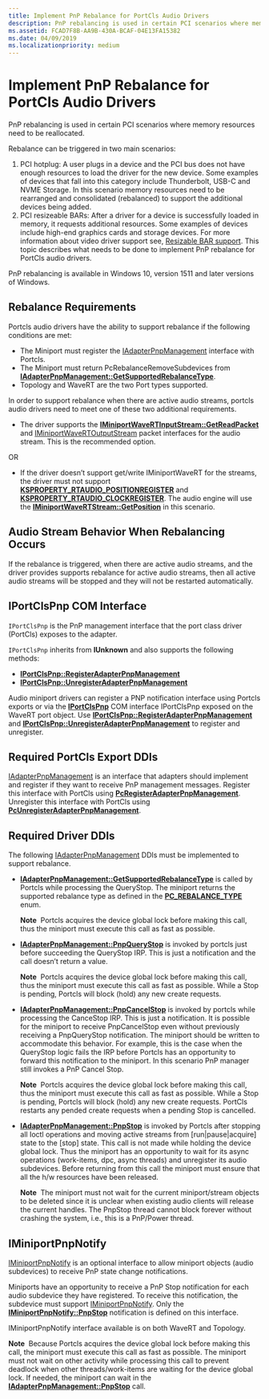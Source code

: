 ```yaml
---
title: Implement PnP Rebalance for PortCls Audio Drivers
description: PnP rebalancing is used in certain PCI scenarios where memory resources need to be reallocated.
ms.assetid: FCAD7F8B-AA9B-430A-BCAF-04E13FA15382
ms.date: 04/09/2019
ms.localizationpriority: medium
---
```


# Implement PnP Rebalance for PortCls Audio Drivers


PnP rebalancing is used in certain PCI scenarios where memory resources need to be reallocated.

Rebalance can be triggered in two main scenarios:

1. PCI hotplug: A user plugs in a device and the PCI bus does not have enough resources to load the driver for the new device. Some examples of devices that fall into this category include Thunderbolt, USB-C and NVME Storage. In this scenario memory resources need to be rearranged and consolidated (rebalanced) to support the additional devices being added.
2. PCI resizeable BARs: After a driver for a device is successfully loaded in memory, it requests additional resources. Some examples of devices include high-end graphics cards and storage devices. For more information about video driver support see, [Resizable BAR support](https://docs.microsoft.com/windows-hardware/drivers/display/resizable-bar-support).
This topic describes what needs to be done to implement PnP rebalance for PortCls audio drivers.

PnP rebalancing is available in Windows 10, version 1511 and later versions of Windows.

## <span id="Rebalance_Requirements"></span><span id="rebalance_requirements"></span><span id="REBALANCE_REQUIREMENTS"></span>Rebalance Requirements


Portcls audio drivers have the ability to support rebalance if the following conditions are met:

-   The Miniport must register the [IAdapterPnpManagement](https://docs.microsoft.com/windows-hardware/drivers/ddi/portcls/nn-portcls-iadapterpnpmanagement) interface with Portcls.
-   The Miniport must return PcRebalanceRemoveSubdevices from [**IAdapterPnpManagement::GetSupportedRebalanceType**](https://docs.microsoft.com/windows-hardware/drivers/ddi/portcls/nf-portcls-iadapterpnpmanagement-getsupportedrebalancetype).
-   Topology and WaveRT are the two Port types supported.

In order to support rebalance when there are active audio streams, portcls audio drivers need to meet one of these two additional requirements.

-   The driver supports the [**IMiniportWaveRTInputStream::GetReadPacket**](https://docs.microsoft.com/windows-hardware/drivers/ddi/portcls/nf-portcls-iminiportwavertinputstream-getreadpacket) and [IMiniportWaveRTOutputStream](https://docs.microsoft.com/windows-hardware/drivers/ddi/portcls/nn-portcls-iminiportwavertoutputstream) packet interfaces for the audio stream. This is the recommended option.

OR

-   If the driver doesn’t support get/write IMiniportWaveRT for the streams, the driver must not support [**KSPROPERTY\_RTAUDIO\_POSITIONREGISTER**](https://docs.microsoft.com/windows-hardware/drivers/audio/ksproperty-rtaudio-positionregister) and [**KSPROPERTY\_RTAUDIO\_CLOCKREGISTER**](https://docs.microsoft.com/windows-hardware/drivers/audio/ksproperty-rtaudio-clockregister). The audio engine will use the [**IMiniportWaveRTStream::GetPosition**](https://docs.microsoft.com/previous-versions/windows/hardware/drivers/ff536749(v=vs.85)) in this scenario.

## <span id="Audio_Stream_Behavior_When_Rebalancing_Occurs"></span><span id="audio_stream_behavior_when_rebalancing_occurs"></span><span id="AUDIO_STREAM_BEHAVIOR_WHEN_REBALANCING_OCCURS"></span>Audio Stream Behavior When Rebalancing Occurs


If the rebalance is triggered, when there are active audio streams, and the driver provides supports rebalance for active audio streams, then all active audio streams will be stopped and they will not be restarted automatically.

## <span id="IPortClsPnp_COM_Interface"></span><span id="iportclspnp_com_interface"></span><span id="IPORTCLSPNP_COM_INTERFACE"></span>IPortClsPnp COM Interface


`IPortClsPnp` is the PnP management interface that the port class driver (PortCls) exposes to the adapter.

`IPortClsPnp` inherits from **IUnknown** and also supports the following methods:

-   [**IPortClsPnp::RegisterAdapterPnpManagement**](https://docs.microsoft.com/windows-hardware/drivers/ddi/portcls/nf-portcls-iportclspnp-registeradapterpnpmanagement)
-   [**IPortClsPnp::UnregisterAdapterPnpManagement**](https://docs.microsoft.com/windows-hardware/drivers/ddi/portcls/nf-portcls-iportclspnp-unregisteradapterpnpmanagement)

Audio miniport drivers can register a PNP notification interface using Portcls exports or via the [**IPortClsPnp**](https://docs.microsoft.com/windows-hardware/drivers/ddi/portcls/nn-portcls-iportclspnp) COM interface IPortClsPnp exposed on the WaveRT port object. Use [**IPortClsPnp::RegisterAdapterPnpManagement**](https://docs.microsoft.com/windows-hardware/drivers/ddi/portcls/nf-portcls-iportclspnp-registeradapterpnpmanagement) and [**IPortClsPnp::UnregisterAdapterPnpManagement**](https://docs.microsoft.com/windows-hardware/drivers/ddi/portcls/nf-portcls-iportclspnp-unregisteradapterpnpmanagement) to register and unregister.

## <span id="Required_PortCls_Export_DDIs"></span><span id="required_portcls_export_ddis"></span><span id="REQUIRED_PORTCLS_EXPORT_DDIS"></span>Required PortCls Export DDIs


[IAdapterPnpManagement](https://docs.microsoft.com/windows-hardware/drivers/ddi/portcls/nn-portcls-iadapterpnpmanagement) is an interface that adapters should implement and register if they want to receive PnP management messages. Register this interface with PortCls using [**PcRegisterAdapterPnpManagement**](https://docs.microsoft.com/windows-hardware/drivers/ddi/portcls/nf-portcls-pcregisteradapterpnpmanagement). Unregister this interface with PortCls using [**PcUnregisterAdapterPnpManagement**](https://docs.microsoft.com/windows-hardware/drivers/ddi/portcls/nf-portcls-pcunregisteradapterpnpmanagement).

## <span id="Required_Driver_DDIs"></span><span id="required_driver_ddis"></span><span id="REQUIRED_DRIVER_DDIS"></span>Required Driver DDIs


The following [IAdapterPnpManagement](https://docs.microsoft.com/windows-hardware/drivers/ddi/portcls/nn-portcls-iadapterpnpmanagement) DDIs must be implemented to support rebalance.

-   [**IAdapterPnpManagement::GetSupportedRebalanceType**](https://docs.microsoft.com/windows-hardware/drivers/ddi/portcls/nf-portcls-iadapterpnpmanagement-getsupportedrebalancetype) is called by Portcls while processing the QueryStop. The miniport returns the supported rebalance type as defined in the [**PC\_REBALANCE\_TYPE**](https://docs.microsoft.com/windows-hardware/drivers/ddi/portcls/ne-portcls-pc_rebalance_type) enum.

    **Note**  Portcls acquires the device global lock before making this call, thus the miniport must execute this call as fast as possible.

     

-   [**IAdapterPnpManagement::PnpQueryStop**](https://docs.microsoft.com/windows-hardware/drivers/ddi/portcls/nf-portcls-iadapterpnpmanagement-pnpquerystop) is invoked by portcls just before succeeding the QueryStop IRP. This is just a notification and the call doesn’t return a value.

    **Note**  Portcls acquires the device global lock before making this call, thus the miniport must execute this call as fast as possible. While a Stop is pending, Portcls will block (hold) any new create requests.

     

-   [**IAdapterPnpManagement::PnpCancelStop**](https://docs.microsoft.com/windows-hardware/drivers/ddi/portcls/nf-portcls-iadapterpnpmanagement-pnpcancelstop) is invoked by portcls while processing the CanceStop IRP. This is just a notification. It is possible for the miniport to receive PnpCancelStop even without previously receiving a PnpQueryStop notification. The miniport should be written to accommodate this behavior. For example, this is the case when the QueryStop logic fails the IRP before Portcls has an opportunity to forward this notification to the miniport. In this scenario PnP manager still invokes a PnP Cancel Stop.

    **Note**  Portcls acquires the device global lock before making this call, thus the miniport must execute this call as fast as possible. While a Stop is pending, Portcls will block (hold) any new create requests. PortCls restarts any pended create requests when a pending Stop is cancelled.

     

-   [**IAdapterPnpManagement::PnpStop**](https://docs.microsoft.com/windows-hardware/drivers/ddi/portcls/nf-portcls-iadapterpnpmanagement-pnpstop) is invoked by Portcls after stopping all Ioctl operations and moving active streams from \[run|pause|acquire\] state to the \[stop\] state. This call is not made while holding the device global lock. Thus the miniport has an opportunity to wait for its async operations (work-items, dpc, async threads) and unregister its audio subdevices. Before returning from this call the miniport must ensure that all the h/w resources have been released.

    **Note**  The miniport must not wait for the current miniport/stream objects to be deleted since it is unclear when existing audio clients will release the current handles. The PnpStop thread cannot block forever without crashing the system, i.e., this is a PnP/Power thread.

     

## <span id="_IMiniportPnpNotify"></span><span id="_iminiportpnpnotify"></span><span id="_IMINIPORTPNPNOTIFY"></span> IMiniportPnpNotify


[IMiniportPnpNotify](https://docs.microsoft.com/windows-hardware/drivers/ddi/portcls/nn-portcls-iminiportpnpnotify) is an optional interface to allow miniport objects (audio subdevices) to receive PnP state change notifications.

Miniports have an opportunity to receive a PnP Stop notification for each audio subdevice they have registered. To receive this notification, the subdevice must support [IMiniportPnpNotify](https://docs.microsoft.com/windows-hardware/drivers/ddi/portcls/nn-portcls-iminiportpnpnotify). Only the [**IMiniportPnpNotify::PnpStop**](https://docs.microsoft.com/windows-hardware/drivers/ddi/portcls/nf-portcls-iminiportpnpnotify-pnpstop) notification is defined on this interface.

IMiniportPnpNotify interface available is on both WaveRT and Topology.

**Note**  Because Portcls acquires the device global lock before making this call, the miniport must execute this call as fast as possible. The miniport must not wait on other activity while processing this call to prevent deadlock when other threads/work-items are waiting for the device global lock. If needed, the miniport can wait in the [**IAdapterPnpManagement::PnpStop**](https://docs.microsoft.com/windows-hardware/drivers/ddi/portcls/nf-portcls-iadapterpnpmanagement-pnpstop) call.

